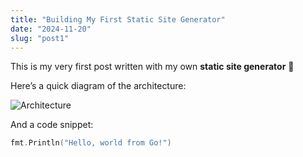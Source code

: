```yaml
---
title: "Building My First Static Site Generator"
date: "2024-11-20"
slug: "post1"
---
```


This is my very first post written with my own **static site generator** 🎉  

Here’s a quick diagram of the architecture:  

![Architecture](post1_img.jpg)

And a code snippet:  

```go
fmt.Println("Hello, world from Go!")
```
